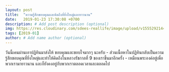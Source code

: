 ```yaml
---
layout: post
title:  "ความรู้สึกขอบคุณและคิดถึงที่ยิ่งใหญ่และยาวนาน"
date:   2019-01-23 17:30:08 +0700
description: # Add post description (optional)
img: https://res.cloudinary.com/sdees-reallife/image/upload/v1555292144/fb-img.jpg # Add image post (optional)
tags: [2019-01]
author: # Add name author (optional)
---
```

วันนี้เคนผ่านเอาปฏิทินมาส่งให้ ขอบคุณและขอบใจมากๆ นะครับ - ส่วนเนื้อหาในปฏิทินกลับเป็นความรู้สึกขอบคุณที่ยิ่งใหญ่และทำให้คิดถึงในหลวงรัชกาลที่ 9 ของเราขึ้นมาอีกครั้ง - เหมือนพระองค์อยู่เพื่อพวกเรามายาวนาน และก็ยังคงอยู่กับพวกเราตลอดเวลาและตลอดไป
